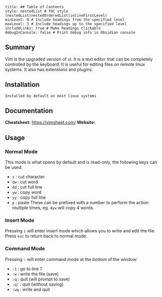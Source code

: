 ```table-of-contents
title: ## Table of Contents
style: nestedList # TOC style (nestedList|nestedOrderedList|inlineFirstLevel)
minLevel: 0 # Include headings from the specified level
maxLevel: 3 # Include headings up to the specified level
includeLinks: true # Make headings clickable
debugInConsole: false # Print debug info in Obsidian console
```

## Summary
*Vim* is the upgraded version of *vi*. It is a text editor that can be completely controlled by the keyboard. It is useful for editing files on remote linux systems. It also has extensions and plugins.

## Installation
```
Installed by default on most linux systems
```

## Documentation
**Cheatsheet:** https://vimsheet.com/
**Website:** 
## Usage
### Normal Mode
This mode is what opens by default and is read-only, the following keys can be used:
- `x` : cut character
- `dw` : cut word
- `dd` : cut full line
- `yw` : copy word
- `yy` : copy full line
- `p` : paste
These can be prefixed with a number to perform the action multiple times, eg. `4yw` will copy 4 words.

### Insert Mode
Pressing `i` will enter insert mode which allows you to write and edit the file. Press `esc` to return back to normal mode.

### Command Mode
Pressing `:` will enter command mode at the bottom of the window:
- `:1` : go to line 1
- `:w` : write the file (save)
- `:q` : quit (will prompt to save)
- `:q!` : quit (without saving)
- `:wq` : write and quit